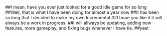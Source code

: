 ##I mean, have you ever just looked for a good idle game for so long
##Well, that is what I have been doing for almost a year now
##It has been so long that I decided to make my own Incremental
##I hope you like it it will always be a work in progress.
##I will allways be updating, adding new features, more gameplay, and fixing bugs whenever I have tie.
##yeet
